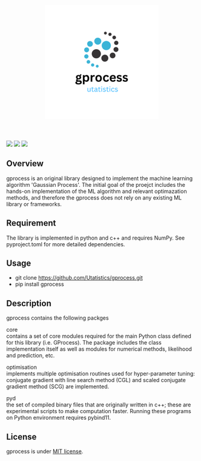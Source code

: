 <h1 align="center">
<img src="/logo/gprocess.png" width="300">
</h1><br>

<p>
<img src="https://img.shields.io/badge/-Python-F9DC3E.svg?logo=python&style=flat">
<img src="https://img.shields.io/badge/-Linux-6C6694.svg?logo=linux&style=flat">
<img src="https://img.shields.io/badge/-Windows-0078D6.svg?logo=windows&style=flat">
<p>

## Overview
gprocess is an original library designed to implement the machine learning algorithm 'Gaussian Process'. The initial goal of the proejct includes the hands-on implementation of the ML algorithm and relevant optimazation methods, and therefore the gprocess does not rely on any existing ML library or frameworks. 

## Requirement
The library is implemented in python and c++ and requires NumPy. See pyproject.toml for more detailed dependencies.

## Usage
* git clone https://github.com/Utatistics/gprocess.git
* pip install gprocess

## Description
gprocess contains the following packges

core<br>
contains a set of core modules required for the main Python class defined for this library (i.e. GProcess). The package includes the class implementation itself as well as modules for numerical methods, likelihood and prediction, etc.

optimisation<br>
implements multiple optimisation routines used for hyper-parameter tuning: conjugate gradient with line search method (CGL) and scaled conjugate gradient method (SCG) are implemented.

pyd<br>
the set of compiled binary files that are originally written in c++; these are experimental scripts to make computation faster. Running these programs on Python environment requires pybind11.

## License
gprocess is under [MIT license](https://en.wikipedia.org/wiki/MIT_License).
